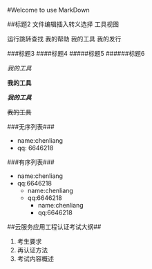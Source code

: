 #Welcome to use MarkDown

##标题2
 文件编辑插入转义选择
 工具视图
   
 运行跳转查找
    我的帮助
    我的工具
    我的发行

  
###标题3
####标题4
#####标题5
######标题6

*我的工具*

**我的工具**

***我的工具***

~~我的工具~~

###无序列表###
* name:chenliang
* qq:  6646218

###有序列表###
- name:chenliang
- qq:6646218
  - name:chenliang
  - qq:6646218
    - name:chenliang
    - qq:6646218
    
##云服务应用工程认证考试大纲##
1. 考生要求
2. 再认证方法
3. 考试内容概述